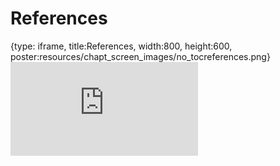 # References
 
{type: iframe, title:References, width:800, height:600, poster:resources/chapt_screen_images/no_tocreferences.png}
![](https://jhudatascience.org/Reproducibility_in_Cancer_Informatics//no_tocreferences.html)
 

 
